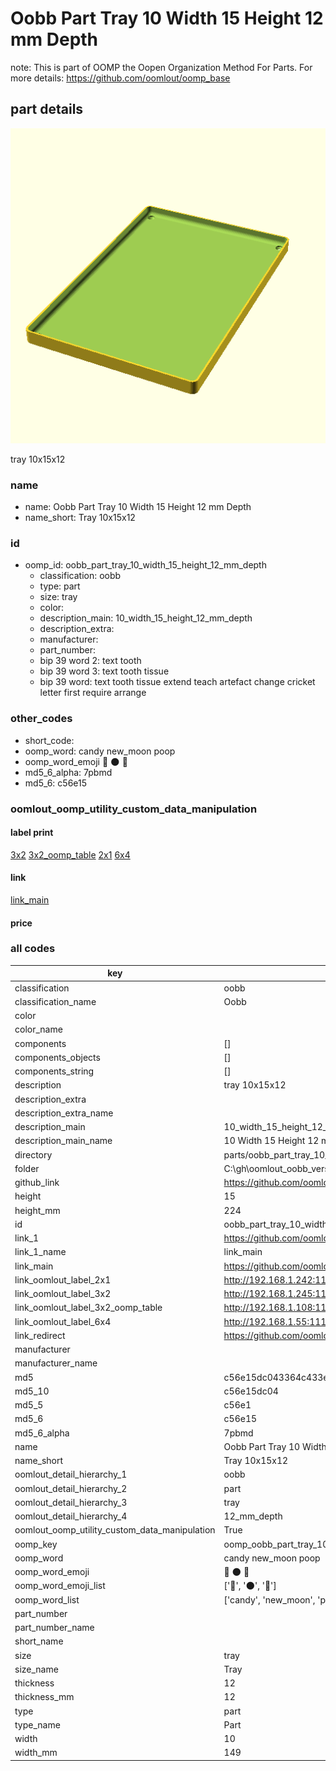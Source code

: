 # Oobb Part Tray 10 Width 15 Height 12 mm Depth  

note: This is part of OOMP the Oopen Organization Method For Parts. For more details: https://github.com/oomlout/oomp_base

##  part details
  

[![](3dpr.png)](3dpr.png)

tray 10x15x12



### name
* name: Oobb Part Tray 10 Width 15 Height 12 mm Depth
* name_short: Tray 10x15x12 
### id
* oomp_id: oobb_part_tray_10_width_15_height_12_mm_depth
  * classification: oobb
  * type: part
  * size: tray
  * color: 
  * description_main: 10_width_15_height_12_mm_depth
  * description_extra: 
  * manufacturer: 
  * part_number: 
  * bip 39 word 2: text tooth
  * bip 39 word 3: text tooth tissue
  * bip 39 word: text tooth tissue extend teach artefact change cricket letter first require arrange

### other_codes
* short_code: 
* oomp_word: candy new_moon poop
* oomp_word_emoji :candy: :new_moon: :poop:
* md5_6_alpha: 7pbmd
* md5_6: c56e15






### oomlout_oomp_utility_custom_data_manipulation
#### label print
[3x2](http://192.168.1.245:1112/?label=oomp%207pbmd)
[3x2_oomp_table](http://192.168.1.108:1112/?label=oomp%207pbmd)
[2x1](http://192.168.1.242:1112/?label=oomp%207pbmd)
[6x4](http://192.168.1.55:1112/?label=oomp%207pbmd)    

#### link

[link_main](https://github.com/oomlout/oomlout_oobb_version_4_generated_parts/tree/main/navigation_oomp/oobb/part/tray/10_width_15_height_12_mm_depth/part)                              

#### price







### all codes 
| key | value |  
| --- | --- |  
| classification | oobb |  
| classification_name | Oobb |  
| color |  |  
| color_name |  |  
| components | [] |  
| components_objects | [] |  
| components_string | [] |  
| description | tray 10x15x12 |  
| description_extra |  |  
| description_extra_name |  |  
| description_main | 10_width_15_height_12_mm_depth |  
| description_main_name | 10 Width 15 Height 12 mm Depth |  
| directory | parts/oobb_part_tray_10_width_15_height_12_mm_depth |  
| folder | C:\gh\oomlout_oobb_version_4_generated_parts\parts\oobb_part_tray_10_width_15_height_12_mm_depth |  
| github_link | https://github.com/oomlout/oomlout_oomp_part_src/tree/main/parts/oobb_part_tray_10_width_15_height_12_mm_depth |  
| height | 15 |  
| height_mm | 224 |  
| id | oobb_part_tray_10_width_15_height_12_mm_depth |  
| link_1 | https://github.com/oomlout/oomlout_oobb_version_4_generated_parts/tree/main/navigation_oomp/oobb/part/tray/10_width_15_height_12_mm_depth/part |  
| link_1_name | link_main |  
| link_main | https://github.com/oomlout/oomlout_oobb_version_4_generated_parts/tree/main/navigation_oomp/oobb/part/tray/10_width_15_height_12_mm_depth/part |  
| link_oomlout_label_2x1 | http://192.168.1.242:1112/?label=oomp%207pbmd |  
| link_oomlout_label_3x2 | http://192.168.1.245:1112/?label=oomp%207pbmd |  
| link_oomlout_label_3x2_oomp_table | http://192.168.1.108:1112/?label=oomp%207pbmd |  
| link_oomlout_label_6x4 | http://192.168.1.55:1112/?label=oomp%207pbmd |  
| link_redirect | https://github.com/oomlout/oomlout_oobb_version_4_generated_parts/tree/main/parts/oobb_tray_10_15_12 |  
| manufacturer |  |  
| manufacturer_name |  |  
| md5 | c56e15dc043364c433ef450fc5b936fd |  
| md5_10 | c56e15dc04 |  
| md5_5 | c56e1 |  
| md5_6 | c56e15 |  
| md5_6_alpha | 7pbmd |  
| name | Oobb Part Tray 10 Width 15 Height 12 mm Depth |  
| name_short | Tray 10x15x12  |  
| oomlout_detail_hierarchy_1 | oobb |  
| oomlout_detail_hierarchy_2 | part |  
| oomlout_detail_hierarchy_3 | tray |  
| oomlout_detail_hierarchy_4 | 12_mm_depth |  
| oomlout_oomp_utility_custom_data_manipulation | True |  
| oomp_key | oomp_oobb_part_tray_10_width_15_height_12_mm_depth |  
| oomp_word | candy new_moon poop |  
| oomp_word_emoji | :candy: :new_moon: :poop: |  
| oomp_word_emoji_list | [':candy:', ':new_moon:', ':poop:'] |  
| oomp_word_list | ['candy', 'new_moon', 'poop'] |  
| part_number |  |  
| part_number_name |  |  
| short_name |  |  
| size | tray |  
| size_name | Tray |  
| thickness | 12 |  
| thickness_mm | 12 |  
| type | part |  
| type_name | Part |  
| width | 10 |  
| width_mm | 149 |  
